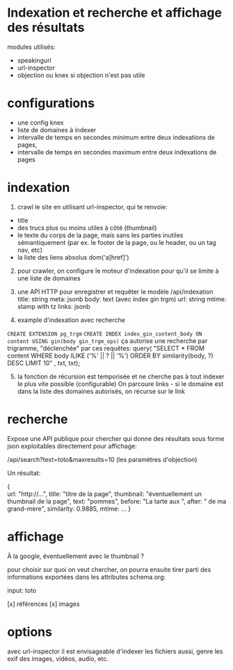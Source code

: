 Indexation et recherche et affichage des résultats
==================================================

modules utilisés:

- speakingurl
- url-inspector
- objection ou knex si objection n'est pas utile

configurations
==============

- une config knex
- liste de domaines à indexer
- intervalle de temps en secondes minimum entre deux indexations de pages,
- intervalle de temps en secondes maximum entre deux indexations de pages


indexation
==========

1) crawl le site en utilisant url-inspector,
qui te renvoie:
- title
- des trucs plus ou moins utiles à côté (thumbnail)
- le texte du corps de la page, mais sans les parties inutiles sémantiquement (par ex.
le footer de la page, ou le header, ou un tag nav, etc)
- la liste des liens absolus dom('a[href]')

2) pour crawler, on configure le moteur d'indexation pour qu'il se limite
à une liste de domaines

3) une API HTTP pour enregistrer et requêter le modèle /api/indexation
title: string
meta: jsonb
body: text (avec index gin trgm)
url: string
mtime: stamp with tz
links: jsonb

4) example d'indexation avec recherche

`CREATE EXTENSION pg_trgm`
`CREATE INDEX index_gin_content_body ON content USING gin(body gin_trgm_ops)`
ça autorise une recherche par trigramme, "déclenchée" par ces requêtes:
query(
"SELECT * FROM content WHERE body ILIKE ('%' || ? || '%') ORDER BY similarity(body, ?) DESC LIMIT 10"
, txt, txt);


5) la fonction de récursion est temporisée et ne cherche pas à tout indexer
le plus vite possible (configurable)
On parcoure links - si le domaine est dans la liste des domaines autorisés,
on récurse sur le link


recherche
=========

Expose une API publique pour chercher qui donne des résultats sous forme json
exploitables directement pour affichage:

/api/search?text=toto&maxresults=10 (les paramètres d'objection)

Un résultat:

{	
	url: "http://...",
	title: "titre de la page",
	thumbnail: "éventuellement un thumbnail de la page",
	text: "pommes",
	before: "La tarte aux ",
	after: " de ma grand-mère",
	similarity: 0.9885,
	mtime: ...
}


affichage
=========

À la google, éventuellement avec le thumbnail ?

pour choisir sur quoi on veut chercher, on pourra ensuite tirer parti des
informations exportées dans les attributes schema.org:

input: toto

[x] références
[x] images


options
=======

avec url-inspector il est envisageable d'indexer les fichiers aussi,
genre les exif des images, vidéos, audio, etc.

